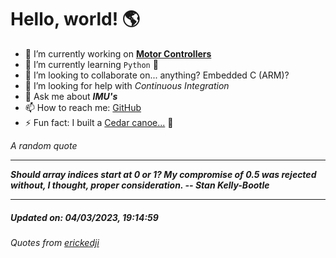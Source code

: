 # Hello, world! 🌎


- 🔧 I’m currently working on [**Motor Controllers**](https://github.com/kyleRhess/MicroMotor)
- 🌱 I’m currently learning `Python` **🐍**
- 👯 I’m looking to collaborate on... anything? Embedded C (ARM)?
- 🤔 I’m looking for help with *Continuous Integration*
- 💬 Ask me about ***IMU's***
- 📫 How to reach me: [GitHub](https://github.com/kyleRhess)
- ⚡ Fun fact: I built a [Cedar canoe...](https://kylerhess.github.io/canoe.html) 🛶

_A random quote_
___
***Should array indices start at 0 or 1?  My compromise of 0.5 was rejected
without, I thought, proper consideration.
-- Stan Kelly-Bootle***
___
##### Updated on: 04/03/2023, 19:14:59
###### Quotes from [erickedji](https://gist.github.com/erickedji/68802)
